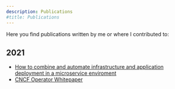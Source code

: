 ```yaml
---
description: Publications
#title: Publications
---
```

Here you find publications written by me or where I contributed to:

## 2021
* [How to combine and automate infrastructure and application deployment in a microservice enviroment](https://medium.com/dynatrace-engineering/how-to-combine-and-automate-infrastructure-and-application-deployment-in-a-microservice-environment-a16b664bb8b5)
* [CNCF Operator Whitepaper](https://www.cncf.io/wp-content/uploads/2021/07/CNCF_Operator_WhitePaper.pdf)